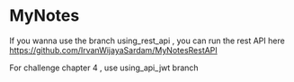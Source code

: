 # MyNotes

If you wanna use the branch using_rest_api , you can run the rest API here https://github.com/IrvanWijayaSardam/MyNotesRestAPI


For challenge chapter 4 , use using_api_jwt branch 
